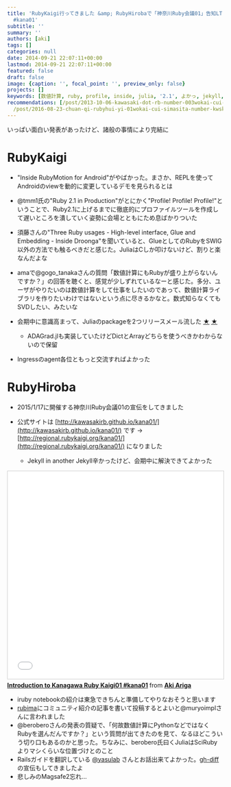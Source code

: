 ```yaml
---
title: 'RubyKaigi行ってきました &amp; RubyHirobaで「神奈川Ruby会議01」告知LTしてきました #rubykaigi #rubyhiroba
  #kana01'
subtitle: ''
summary: ''
authors: [aki]
tags: []
categories: null
date: 2014-09-21 22:07:11+00:00
lastmod: 2014-09-21 22:07:11+00:00
featured: false
draft: false
image: {caption: '', focal_point: '', preview_only: false}
projects: []
keywords: [数値計算, ruby, profile, inside, julia, '2.1', よかっ, jekyll, android, 質問]
recommendations: [/post/2013-10-06-kawasaki-dot-rb-number-003wokai-cui-simasita-number-kwskrb/,
  /post/2016-08-23-chuan-qi-rubyhui-yi-01wokai-cui-simasita-number-kwsk01/, /post/2015-01-25-shen-nai-chuan-rubyhui-yi-wokai-cui-simasita-number-kana01/]
---
```

いっぱい面白い発表があったけど、諸般の事情により完結に

# RubyKaigi

- "Inside RubyMotion for Android"がやばかった。まさか、REPLを使ってAndroidのviewを動的に変更しているデモを見られるとは
- @tmm1氏の"Ruby 2.1 in Production"がとにかく"Profile! Profile! Profile!"ということで、Ruby2.1に上げるまでに徹底的にプロファイルツールを作成して遅いところを潰していく姿勢に会場とともにため息ばかりついた
- 須藤さんの"Three Ruby usages - High-level interface, Glue and Embedding - Inside Droonga"を聞いていると、GlueとしてのRubyをSWIG以外の方法でも触るべきだと感じた。JuliaはCしか叩けないけど、割りと楽なんだよな
- amaで@gogo\_tanakaさんの質問「数値計算にもRubyが盛り上がらないんですか？」の回答を聴くと、感覚が少しずれているなーと感じた。多分、ユーザがやりたいのは数値計算をして仕事をしたいのであって、数値計算ライブラリを作りたいわけではないという点に尽きるかなと。数式知らなくてもSVDしたい、みたいな
- 会期中に意識高まって、Juliaのpackageを2つリリースメール流した [★](https://groups.google.com/d/msg/julia-users/b4QvWps_7x4/6zdod5tXRT0J) [★](https://groups.google.com/d/msg/julia-users/YFN2v4C7URg/OgjNSvDILP0J)

  - ADAGrad.jlも実装していたけどDictとArrayどちらを使うべきかわからないので保留
- Ingressのagent各位ともっと交流すればよかった

# RubyHiroba

- 2015/1/17に開催する神奈川Ruby会議01の宣伝をしてきました
- 公式サイトは [http://kawasakirb.github.io/kana01/](http://kawasakirb.github.io/kana01/) です → [http://regional.rubykaigi.org/kana01/](http://regional.rubykaigi.org/kana01/) になりました

  - Jekyll in another Jekyll辛かったけど、会期中に解決できてよかった

<iframe src="//www.slideshare.net/slideshow/embed_code/key/FB5cOKqxtDfcLH" width="595" height="485" frameborder="0" marginwidth="0" marginheight="0" scrolling="no" style="border:1px solid #CCC; border-width:1px; margin-bottom:5px; max-width: 100%;" allowfullscreen> </iframe> <div style="margin-bottom:5px"> <strong> <a href="//www.slideshare.net/chezou/introduction-to-kanagawa-ruby" title="Introduction to Kanagawa Ruby Kaigi01 #kana01" target="_blank">Introduction to Kanagawa Ruby Kaigi01 #kana01</a> </strong> from <strong><a href="//www.slideshare.net/chezou" target="_blank">Aki Ariga</a></strong> </div>

- iruby notebookの紹介は東急できちんと準備してやりなおそうと思います
- [rubima](https://github.com/rubima/rubima/issues)にコミュニティ紹介の記事を書いて投稿するとよいと@muryoimplさんに言われました
- @beroberoさんの発表の質疑で、「何故数値計算にPythonなどではなくRubyを選んだんですか？」という質問が出てきたのを見て、なるほどこういう切り口もあるのかと思った。ちなみに、berobero氏曰くJuliaはSciRubyよりマシくらいな位置づけとのこと
- Railsガイドを翻訳している [@yasulab](https://twitter.com/yasulab) さんとお話出来てよかった。[gh-diff](https://github.com/melborne/gh-diff)の宣伝もしてきましたよ
- 悲しみのMagsafe2忘れ...

